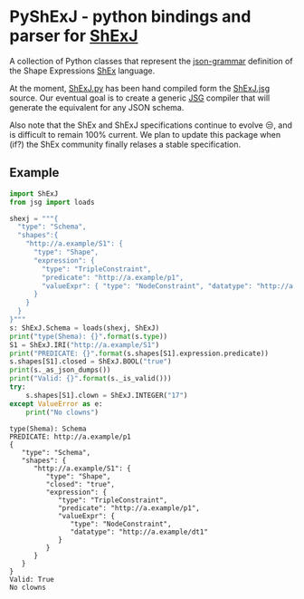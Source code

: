 # PyShExJ - python bindings and parser for [ShExJ](https://github.com/shexSpec/shexTest/blob/master/doc/ShExJ.jsg)

A collection of Python classes that represent the [json-grammar](https://github.com/ericprud/jsg) definition of the Shape Expressions [ShEx]() language. 

At the moment, [ShExJ.py](src/ShExj.py) has been hand compiled form the [ShExJ.jsg]((https://github.com/shexSpec/shexTest/blob/master/doc/ShExJ.jsg)) source.  Our eventual goal is to create a generic [JSG](https://github.com/ericprud/jsg) compiler that will generate the equivalent for any JSON schema.

Also note that the ShEx and ShExJ specifications continue to evolve :unamused:, and is difficult to remain 100% current.  We plan to update this package when (if?) the ShEx community finally relases a stable specification.

## Example
```python
import ShExJ
from jsg import loads

shexj = """{
  "type": "Schema",
  "shapes":{
    "http://a.example/S1": {
      "type": "Shape",
      "expression": {
        "type": "TripleConstraint",
        "predicate": "http://a.example/p1",
        "valueExpr": { "type": "NodeConstraint", "datatype": "http://a.example/dt1" }
      }
    }
  }
}"""
s: ShExJ.Schema = loads(shexj, ShExJ)
print("type(Shema): {}".format(s.type))
S1 = ShExJ.IRI("http://a.example/S1")
print("PREDICATE: {}".format(s.shapes[S1].expression.predicate))
s.shapes[S1].closed = ShExJ.BOOL("true")
print(s._as_json_dumps())
print("Valid: {}".format(s._is_valid()))
try:
    s.shapes[S1].clown = ShExJ.INTEGER("17")
except ValueError as e:
    print("No clowns")
```
```text
type(Shema): Schema
PREDICATE: http://a.example/p1
{
   "type": "Schema",
   "shapes": {
      "http://a.example/S1": {
         "type": "Shape",
         "closed": "true",
         "expression": {
            "type": "TripleConstraint",
            "predicate": "http://a.example/p1",
            "valueExpr": {
               "type": "NodeConstraint",
               "datatype": "http://a.example/dt1"
            }
         }
      }
   }
}
Valid: True
No clowns
```
